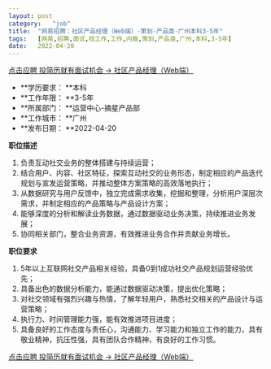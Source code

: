 ```yaml
---
layout:	post
category:	"job"
title:	"网易招聘：社区产品经理（Web端）-策划-产品类-广州本科3-5年"
tags:	[网易,招聘,面试,找工作,工作,内推,策划,产品类,广州,本科,3-5年]
date:	2022-04-20
---
```


[点击应聘 投简历就有面试机会 -> 社区产品经理（Web端）](http://mobile.bole.netease.com/bole/boleDetail?id=37456&employeeId=346f03c3cda5f04c&key=all)



- **学历要求： **本科
- **工作年限： **3-5年
- **所属部门： **运营中心-摘星产品部
- **工作城市： **广州
- **发布日期： **2022-04-20



**职位描述**
1. 负责互动社交业务的整体搭建与持续运营；
2. 结合用户、内容、社区特征，探索互动社交的业务形态，制定相应的产品迭代规划与宣发运营策略，并推动整体方案策略的高效落地执行；
3. 从数据研究与用户反馈中，独立完成需求收集，挖掘和整理，分析用户深层次需求，并制定相应的产品策略与产品设计方案；
4. 能够深度的分析和解读业务数据，通过数据驱动业务决策，持续推进业务发展；
5. 协同相关部门，整合业务资源，有效推进业务合作并贡献业务增长。



**职位要求**
1. 5年以上互联网社交产品相关经验，具备0到1成功社交产品规划运营经验优先；
2. 具备出色的数据分析能力，能通过数据驱动决策，提出优化策略；
3. 对社交领域有强烈兴趣与热情，了解年轻用户，熟悉社交相关的产品设计与运营策略；
4. 执行力、时间管理能力强，能有效推进项目进度；
5. 具备良好的工作态度与责任心，沟通能力、学习能力和独立工作的能力，具有敬业精神，抗压性强，具有团队合作精神，有良好的工作习惯。



[点击应聘 投简历就有面试机会 -> 社区产品经理（Web端）](http://mobile.bole.netease.com/bole/boleDetail?id=37456&employeeId=346f03c3cda5f04c&key=all)